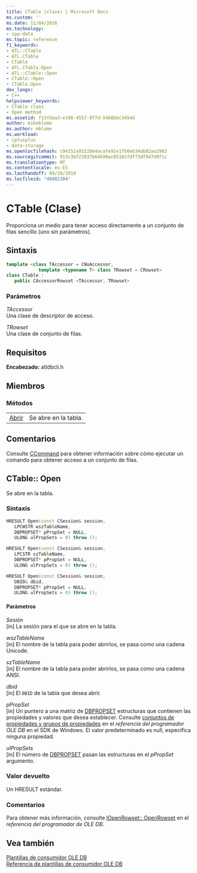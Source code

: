 ```yaml
---
title: CTable (clase) | Microsoft Docs
ms.custom: ''
ms.date: 11/04/2016
ms.technology:
- cpp-data
ms.topic: reference
f1_keywords:
- ATL::CTable
- ATL.CTable
- CTable
- ATL.CTable.Open
- ATL::CTable::Open
- CTable::Open
- CTable.Open
dev_langs:
- C++
helpviewer_keywords:
- CTable class
- Open method
ms.assetid: f13fdaa3-e198-4557-977d-54b0bbc3454d
author: mikeblome
ms.author: mblome
ms.workload:
- cplusplus
- data-storage
ms.openlocfilehash: c94152a9322b64acafe91e1fb0eb34ab82aa2902
ms.sourcegitcommit: 913c3bf23937b64b90ac05181fdff3df947d9f1c
ms.translationtype: MT
ms.contentlocale: es-ES
ms.lasthandoff: 09/18/2018
ms.locfileid: "46081304"
---
```

# <a name="ctable-class"></a>CTable (Clase)

Proporciona un medio para tener acceso directamente a un conjunto de filas sencillo (uno sin parámetros).  
  
## <a name="syntax"></a>Sintaxis

```cpp
template <class TAccessor = CNoAccessor, 
            template <typename T> class TRowset = CRowset>  
class CTable :  
   public CAccessorRowset <TAccessor, TRowset>  
```  
  
### <a name="parameters"></a>Parámetros  

*TAccessor*<br/>
Una clase de descriptor de acceso.  
  
*TRowset*<br/>
Una clase de conjunto de filas.  

## <a name="requirements"></a>Requisitos  

**Encabezado:** atldbcli.h  
  
## <a name="members"></a>Miembros  
  
### <a name="methods"></a>Métodos  
  
|||  
|-|-|  
|[Abrir](#open)|Se abre en la tabla.|  
  
## <a name="remarks"></a>Comentarios  

Consulte [CCommand](../../data/oledb/ccommand-class.md) para obtener información sobre cómo ejecutar un comando para obtener acceso a un conjunto de filas.  

## <a name="open"></a> CTable:: Open

Se abre en la tabla.  
  
### <a name="syntax"></a>Sintaxis  
  
```cpp
HRESULT Open(const CSession& session,  
   LPCWSTR wszTableName,  
   DBPROPSET* pPropSet = NULL,  
   ULONG ulPropSets = 0) throw ();  

HRESULT Open(const CSession& session,  
   LPCSTR szTableName,  
   DBPROPSET* pPropSet = NULL,  
   ULONG ulPropSets = 0) throw ();  

HRESULT Open(const CSession& session,  
   DBID& dbid,  
   DBPROPSET* pPropSet = NULL,  
   ULONG ulPropSets = 0) throw ();  
```  
  
#### <a name="parameters"></a>Parámetros  

*Sesión*<br/>
[in] La sesión para el que se abre en la tabla.  
  
*wszTableName*<br/>
[in] El nombre de la tabla para poder abrirlos, se pasa como una cadena Unicode.  
  
*szTableName*<br/>
[in] El nombre de la tabla para poder abrirlos, se pasa como una cadena ANSI.  
  
*dbid*<br/>
[in] El `DBID` de la tabla que desea abrir.  
  
*pPropSet*<br/>
[in] Un puntero a una matriz de [DBPROPSET](/previous-versions/windows/desktop/ms714367\(v=vs.85\)) estructuras que contienen las propiedades y valores que desea establecer. Consulte [conjuntos de propiedades y grupos de propiedades](/previous-versions/windows/desktop/ms713696\(v=vs.85\)) en el *referencia del programador OLE DB* en el SDK de Windows. El valor predeterminado es null, especifica ninguna propiedad.  
  
*ulPropSets*<br/>
[in] El número de [DBPROPSET](/previous-versions/windows/desktop/ms714367\(v=vs.85\)) pasan las estructuras en el *pPropSet* argumento.  
  
### <a name="return-value"></a>Valor devuelto  

Un HRESULT estándar.  
  
### <a name="remarks"></a>Comentarios  

Para obtener más información, consulte [IOpenRowset:: OpenRowset](/previous-versions/windows/desktop/ms716724\(v=vs.85\)) en el *referencia del programador de OLE DB*.  
  
## <a name="see-also"></a>Vea también  

[Plantillas de consumidor OLE DB](../../data/oledb/ole-db-consumer-templates-cpp.md)<br/>
[Referencia de plantillas de consumidor OLE DB](../../data/oledb/ole-db-consumer-templates-reference.md)   